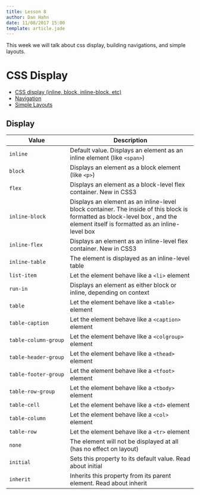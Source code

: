 ```yaml
---
title: Lesson 8
author: Dan Hahn
date: 11/08/2017 15:00
template: article.jade
---
```


This week we will talk about css display, building navigations, and simple layouts.

<span class="more"></span>

# CSS Display

* [CSS display (inline, block, inline-block, etc)]()
* [Navigation](navigations.html)
* [Simple Layouts](layouts.pdf)

## Display

Value	| Description
-- | --
`inline` | 	Default value. Displays an element as an inline element (like `<span>`)	 
`block` | 	Displays an element as a block element (like `<p>`)	 
`flex` | 	Displays an element as a block-level flex container. New in CSS3	 
`inline-block` | 	Displays an element as an inline-level block container. The inside of this block is formatted as block-level box , and the element itself is formatted as an inline-level box	 
`inline-flex` | 	Displays an element as an inline-level flex container. New in CSS3	 
`inline-table` | 	The element is displayed as an inline-level table	 
`list-item` | 	Let the element behave like a `<li>` element	 
`run-in` | 	Displays an element as either block or inline, depending on context	 
`table` | 	Let the element behave like a `<table>` element	 
`table-caption` | 	Let the element behave like a `<caption>` element	 
`table-column-group` | 	Let the element behave like a `<colgroup>` element	 
`table-header-group` | 	Let the element behave like a `<thead>` element	 
`table-footer-group` | 	Let the element behave like a `<tfoot>` element	 
`table-row-group` | 	Let the element behave like a `<tbody>` element	 
`table-cell` | 	Let the element behave like a `<td>` element	 
`table-column` | 	Let the element behave like a `<col>` element	 
`table-row` | 	Let the element behave like a `<tr>` element	 
`none` | 	The element will not be displayed at all (has no effect on layout)	 
`initial` | Sets this property to its default value. Read about initial	 
`inherit` | Inherits this property from its parent element. Read about inherit

<style>
tr td:first-of-type code {white-space: nowrap}
</style>